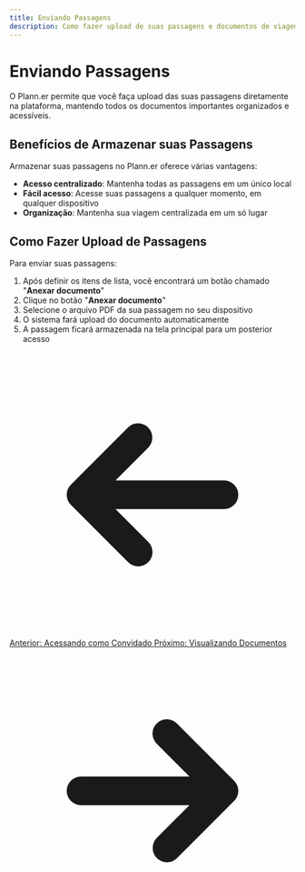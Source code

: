 ```yaml
---
title: Enviando Passagens
description: Como fazer upload de suas passagens e documentos de viagem no Plann.er.
---
```


# Enviando Passagens

O Plann.er permite que você faça upload das suas passagens diretamente na plataforma, mantendo todos os documentos importantes organizados e acessíveis.

## Benefícios de Armazenar suas Passagens

Armazenar suas passagens no Plann.er oferece várias vantagens:

- **Acesso centralizado**: Mantenha todas as passagens em um único local
- **Fácil acesso**: Acesse suas passagens a qualquer momento, em qualquer dispositivo
- **Organização**: Mantenha sua viagem centralizada em um só lugar

## Como Fazer Upload de Passagens

Para enviar suas passagens:

1. Após definir os itens de lista, você encontrará um botão chamado "**Anexar documento**"
2. Clique no botão "**Anexar documento**"
3. Selecione o arquivo PDF da sua passagem no seu dispositivo
4. O sistema fará upload do documento automaticamente
5. A passagem ficará armazenada na tela principal para um posterior acesso

<div class="flex justify-between mt-8">
  <a href="/guests/guest-access/" class="inline-flex items-center justify-center py-2 px-4 bg-zinc-700 hover:bg-zinc-600 text-zinc-100 rounded-lg font-medium transition-colors">
    <svg xmlns="http://www.w3.org/2000/svg" class="mr-2 h-5 w-5" viewBox="0 0 20 20" fill="currentColor">
      <path fill-rule="evenodd" d="M9.707 14.707a1 1 0 01-1.414 0l-4-4a1 1 0 010-1.414l4-4a1 1 0 011.414 1.414L7.414 9H15a1 1 0 110 2H7.414l2.293 2.293a1 1 0 010 1.414z" clip-rule="evenodd" />
    </svg>
    Anterior: Acessando como Convidado
  </a>
  <a href="/documents/viewing-documents/" class="inline-flex items-center justify-center py-2 px-4 bg-lime-500 hover:bg-lime-600 text-zinc-900 rounded-lg font-medium transition-colors">
    Próximo: Visualizando Documentos
    <svg xmlns="http://www.w3.org/2000/svg" class="ml-2 h-5 w-5" viewBox="0 0 20 20" fill="currentColor">
      <path fill-rule="evenodd" d="M10.293 5.293a1 1 0 011.414 0l4 4a1 1 0 010 1.414l-4 4a1 1 0 01-1.414-1.414L12.586 11H5a1 1 0 110-2h7.586l-2.293-2.293a1 1 0 010-1.414z" clip-rule="evenodd" />
    </svg>
  </a>
</div>

